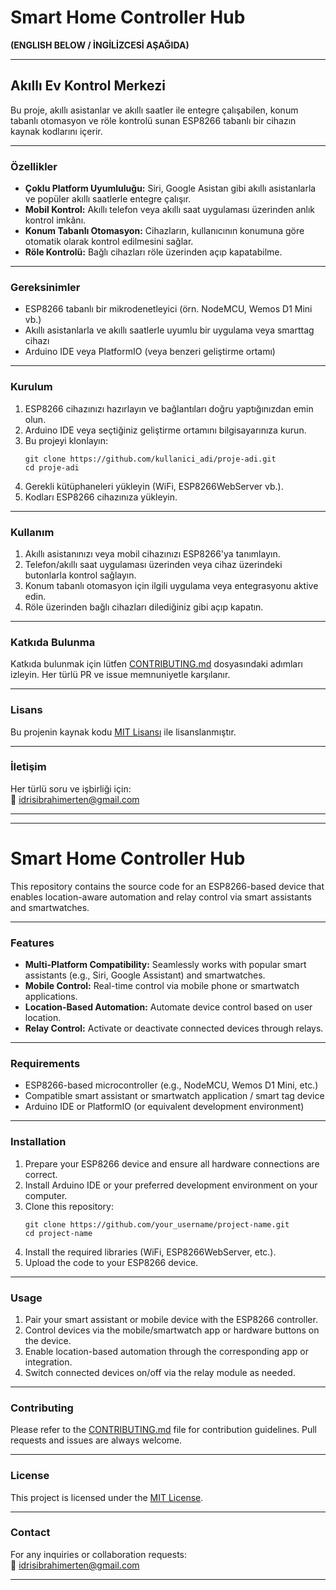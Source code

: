 
# Smart Home Controller Hub

**(ENGLISH BELOW / İNGİLİZCESİ AŞAĞIDA)**

---

## Akıllı Ev Kontrol Merkezi

Bu proje, akıllı asistanlar ve akıllı saatler ile entegre çalışabilen, konum tabanlı otomasyon ve röle kontrolü sunan ESP8266 tabanlı bir cihazın kaynak kodlarını içerir.

---

### Özellikler

- **Çoklu Platform Uyumluluğu:** Siri, Google Asistan gibi akıllı asistanlarla ve popüler akıllı saatlerle entegre çalışır.  
- **Mobil Kontrol:** Akıllı telefon veya akıllı saat uygulaması üzerinden anlık kontrol imkânı.
- **Konum Tabanlı Otomasyon:** Cihazların, kullanıcının konumuna göre otomatik olarak kontrol edilmesini sağlar.
- **Röle Kontrolü:** Bağlı cihazları röle üzerinden açıp kapatabilme.

---

### Gereksinimler

- ESP8266 tabanlı bir mikrodenetleyici (örn. NodeMCU, Wemos D1 Mini vb.)
- Akıllı asistanlarla ve akıllı saatlerle uyumlu bir uygulama veya smarttag cihazı
- Arduino IDE veya PlatformIO (veya benzeri geliştirme ortamı)

---

### Kurulum

1. ESP8266 cihazınızı hazırlayın ve bağlantıları doğru yaptığınızdan emin olun.
2. Arduino IDE veya seçtiğiniz geliştirme ortamını bilgisayarınıza kurun.
3. Bu projeyi klonlayın:
   ```shell
   git clone https://github.com/kullanici_adi/proje-adi.git
   cd proje-adi
   ```
4. Gerekli kütüphaneleri yükleyin (WiFi, ESP8266WebServer vb.).
5. Kodları ESP8266 cihazınıza yükleyin.

---

### Kullanım

1. Akıllı asistanınızı veya mobil cihazınızı ESP8266'ya tanımlayın.
2. Telefon/akıllı saat uygulaması üzerinden veya cihaz üzerindeki butonlarla kontrol sağlayın.
3. Konum tabanlı otomasyon için ilgili uygulama veya entegrasyonu aktive edin.
4. Röle üzerinden bağlı cihazları dilediğiniz gibi açıp kapatın.

---

### Katkıda Bulunma

Katkıda bulunmak için lütfen [CONTRIBUTING.md](CONTRIBUTING.md) dosyasındaki adımları izleyin. Her türlü PR ve issue memnuniyetle karşılanır.

---

### Lisans

Bu projenin kaynak kodu [MIT Lisansı](LICENSE) ile lisanslanmıştır.

---

### İletişim

Her türlü soru ve işbirliği için:  
📧 idrisibrahimerten@gmail.com

---

---

# Smart Home Controller Hub

This repository contains the source code for an ESP8266-based device that enables location-aware automation and relay control via smart assistants and smartwatches.

---

### Features

- **Multi-Platform Compatibility:** Seamlessly works with popular smart assistants (e.g., Siri, Google Assistant) and smartwatches.
- **Mobile Control:** Real-time control via mobile phone or smartwatch applications.
- **Location-Based Automation:** Automate device control based on user location.
- **Relay Control:** Activate or deactivate connected devices through relays.

---

### Requirements

- ESP8266-based microcontroller (e.g., NodeMCU, Wemos D1 Mini, etc.)
- Compatible smart assistant or smartwatch application / smart tag device
- Arduino IDE or PlatformIO (or equivalent development environment)

---

### Installation

1. Prepare your ESP8266 device and ensure all hardware connections are correct.
2. Install Arduino IDE or your preferred development environment on your computer.
3. Clone this repository:
   ```shell
   git clone https://github.com/your_username/project-name.git
   cd project-name
   ```
4. Install the required libraries (WiFi, ESP8266WebServer, etc.).
5. Upload the code to your ESP8266 device.

---

### Usage

1. Pair your smart assistant or mobile device with the ESP8266 controller.
2. Control devices via the mobile/smartwatch app or hardware buttons on the device.
3. Enable location-based automation through the corresponding app or integration.
4. Switch connected devices on/off via the relay module as needed.

---

### Contributing

Please refer to the [CONTRIBUTING.md](CONTRIBUTING.md) file for contribution guidelines. Pull requests and issues are always welcome.

---

### License

This project is licensed under the [MIT License](LICENSE).

---

### Contact

For any inquiries or collaboration requests:  
📧 idrisibrahimerten@gmail.com

---
